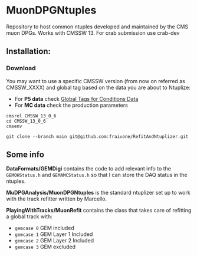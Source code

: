 # MuonDPGNtuples

Repository to host common ntuples developed and maintained by the CMS muon DPGs.
Works with CMSSW 13. For crab submission use crab-dev

## Installation:
### Download 
You may want to use a specific CMSSW  version (from now on referred as CMSSW_XXXX) and global tag based on the data you are about to Ntuplize:
- For **P5 data** check  [Global Tags for Conditions Data ](https://twiki.cern.ch/twiki/bin/view/CMSPublic/SWGuideFrontierConditions)
- For **MC data** check the production parameters

```
cmsrel CMSSW_13_0_6
cd CMSSW_13_0_6
cmsenv

git clone --branch main git@github.com:fraivone/RefitAndNtuplizer.git
```

## Some info
**DataFormats/GEMDigi** contains the code to add relevant info to the `GEMOHStatus.h` and `GEMAMCStatus.h` so that I can store the DAQ status in the ntuples.

**MuDPGAnalysis/MuonDPGNtuples** is the standard ntuplizer set up to work with the track refitter written by Marcello.

**PlayingWithTracks/MuonRefit** contains the class that takes care of refitting a global track with:
* `gemcase 0` GEM included
* `gemcase 1` GEM Layer 1 Included
* `gemcase 2` GEM Layer 2 Included 
* `gemcase 3` GEM excluded